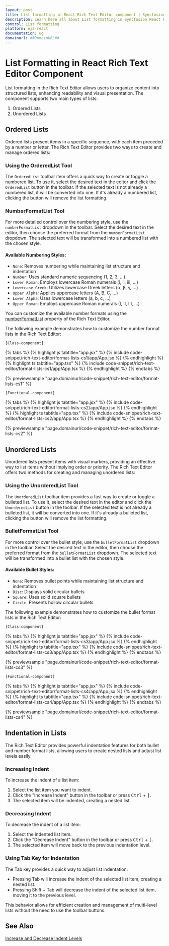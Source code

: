 ```yaml
---
layout: post
title: List formatting in React Rich Text Editor component | Syncfusion
description: Learn here all about List formatting in Syncfusion React Rich Text Editor component of Syncfusion Essential JS 2 and more.
control: List formatting 
platform: ej2-react
documentation: ug
domainurl: ##DomainURL##
---
```


# List Formatting in React Rich Text Editor Component

List formatting in the Rich Text Editor allows users to organize content into structured lists, enhancing readability and visual presentation. The component supports two main types of lists:

1. Ordered Lists
2. Unordered Lists

## Ordered Lists

Ordered lists present items in a specific sequence, with each item preceded by a number or letter. The Rich Text Editor provides two ways to create and manage ordered lists:

### Using the OrderedList Tool

The `OrderedList` toolbar item offers a quick way to create or toggle a numbered list. To use it, select the desired text in the editor and click the `OrderedList` button in the toolbar. If the selected text is not already a numbered list, it will be converted into one. If it's already a numbered list, clicking the button will remove the list formatting.

### NumberFormatList Tool

For more detailed control over the numbering style, use the `numberFormatList` dropdown in the toolbar. Select the desired text in the editor, then choose the preferred format from the `numberFormatList` dropdown. The selected text will be transformed into a numbered list with the chosen style.

#### Available Numbering Styles:

* `None`: Removes numbering while maintaining list structure and indentation
* `Number`: Uses standard numeric sequencing (1, 2, 3, ...)
* `Lower Roman`: Employs lowercase Roman numerals (i, ii, iii, ...)
* `Lowercase Greek`: Utilizes lowercase Greek letters (α, β, γ, ...)
* `Upper Alpha`: Applies uppercase letters (A, B, C, ...)
* `Lower Alpha`: Uses lowercase letters (a, b, c, ...)
* `Upper Roman`: Employs uppercase Roman numerals (I, II, III, ...)

You can customize the available number formats using the [numberFormatList](https://ej2.syncfusion.com/react/documentation/api/rich-text-editor/#numberformatlist) property of the Rich Text Editor.

The following example demonstrates how to customize the number format lists in the Rich Text Editor:

`[Class-component]`

{% tabs %}
{% highlight js tabtitle="app.jsx" %}
{% include code-snippet/rich-text-editor/format-lists-cs1/app/App.jsx %}
{% endhighlight %}
{% highlight ts tabtitle="app.tsx" %}
{% include code-snippet/rich-text-editor/format-lists-cs1/app/App.tsx %}
{% endhighlight %}
{% endtabs %}

 {% previewsample "page.domainurl/code-snippet/rich-text-editor/format-lists-cs1" %}

`[Functional-component]`

{% tabs %}
{% highlight js tabtitle="app.jsx" %}
{% include code-snippet/rich-text-editor/format-lists-cs2/app/App.jsx %}
{% endhighlight %}
{% highlight ts tabtitle="app.tsx" %}
{% include code-snippet/rich-text-editor/format-lists-cs2/app/App.tsx %}
{% endhighlight %}
{% endtabs %}

 {% previewsample "page.domainurl/code-snippet/rich-text-editor/format-lists-cs2" %}

## Unordered Lists

Unordered lists present items with visual markers, providing an effective way to list items without implying order or priority. The Rich Text Editor offers two methods for creating and managing unordered lists:

### Using the UnorderedList Tool

The `UnorderedList` toolbar item provides a fast way to create or toggle a bulleted list. To use it, select the desired text in the editor and click the `UnorderedList` button in the toolbar. If the selected text is not already a bulleted list, it will be converted into one. If it's already a bulleted list, clicking the button will remove the list formatting.

### BulletFormatList Tool

For more control over the bullet style, use the `bulletFormatList` dropdown in the toolbar. Select the desired text in the editor, then choose the preferred format from the `bulletFormatList` dropdown. The selected text will be transformed into a bullet list with the chosen style.

#### Available Bullet Styles:

* `None`: Removes bullet points while maintaining list structure and indentation
* `Disc`: Displays solid circular bullets
* `Square`: Uses solid square bullets
* `Circle`: Presents hollow circular bullets

The following example demonstrates how to customize the bullet format lists in the Rich Text Editor:

`[Class-component]`

{% tabs %}
{% highlight js tabtitle="app.jsx" %}
{% include code-snippet/rich-text-editor/format-lists-cs3/app/App.jsx %}
{% endhighlight %}
{% highlight ts tabtitle="app.tsx" %}
{% include code-snippet/rich-text-editor/format-lists-cs3/app/App.tsx %}
{% endhighlight %}
{% endtabs %}

 {% previewsample "page.domainurl/code-snippet/rich-text-editor/format-lists-cs3" %}

`[Functional-component]`

{% tabs %}
{% highlight js tabtitle="app.jsx" %}
{% include code-snippet/rich-text-editor/format-lists-cs4/app/App.jsx %}
{% endhighlight %}
{% highlight ts tabtitle="app.tsx" %}
{% include code-snippet/rich-text-editor/format-lists-cs4/app/App.tsx %}
{% endhighlight %}
{% endtabs %}

 {% previewsample "page.domainurl/code-snippet/rich-text-editor/format-lists-cs4" %}

## Indentation in Lists

The Rich Text Editor provides powerful indentation features for both bullet and number format lists, allowing users to create nested lists and adjust list levels easily.

### Increasing Indent

To increase the indent of a list item:

1. Select the list item you want to indent.
2. Click the "Increase Indent" button in the toolbar or press <Kbd>Ctrl</Kbd> + <Kbd>]</Kbd>.
3. The selected item will be indented, creating a nested list.

### Decreasing Indent

To decrease the indent of a list item:

1. Select the indented list item.
2. Click the "Decrease Indent" button in the toolbar or press <Kbd>Ctrl</Kbd> + <Kbd>[</Kbd>.
3. The selected item will move back to the previous indentation level.

### Using Tab Key for Indentation

The Tab key provides a quick way to adjust list indentation:

- Pressing Tab will increase the indent of the selected list item, creating a nested list.
- Pressing Shift + Tab will decrease the indent of the selected list item, moving it to the previous level.

This behavior allows for efficient creation and management of multi-level lists without the need to use the toolbar buttons.

## See Also

[Increase and Decrease Indent Levels](./indent-and-outdent) 